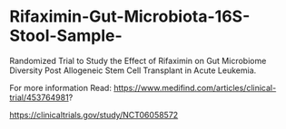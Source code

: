 # Rifaximin-Gut-Microbiota-16S-Stool-Sample-
Randomized Trial to Study the Effect of Rifaximin on Gut Microbiome Diversity Post Allogeneic Stem Cell Transplant in Acute Leukemia.

For more information Read:
https://www.medifind.com/articles/clinical-trial/453764981?

https://clinicaltrials.gov/study/NCT06058572

